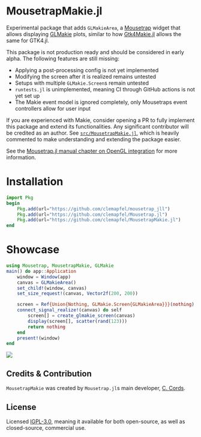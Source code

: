 # MousetrapMakie.jl

Experimental package that adds `GLMakieArea`, a [Mousetrap](https://github.com/Clemapfel/Mousetrap.jl/) widget that allows displaying [GLMakie](https://github.com/MakieOrg/Makie.jl) plots, similar to how [Gtk4Makie.jl](https://github.com/JuliaGtk/Gtk4Makie.jl) allows the same for GTK4.jl.

This package is not production ready and should be considered in early alpha. The following features are still missing:

+ Applying a post-processing config is not yet implemented
+ Modifying the screen after it is realized remains untested
+ Setups with multiple `GLMakie.Screen`s remain untested
+ `runtests.jl` is unimplemented, meaning CI through GitHub actions is not yet set up
+ The Makie event model is ignored completely, only Mousetraps event controllers allow for user input

If you are experienced with Makie, consider opening a PR to fully implement this package and extend its functionalities. Any significant contributor will be credited as an author. See [`src/MousetrapMakie.jl`](./src/MousetrapMakie.jl), which is heavily commented to make understanding and extending the package easier.

See the [Mousetrap.jl manual chapter on OpenGL integration](https://clemens-cords.com/mousetrap/01_manual/12_opengl_integration/) for more information.

# Installation

```julia
import Pkg
begin
    Pkg.add(url="https://github.com/clemapfel/mousetrap_jll")
    Pkg.add(url="https://github.com/clemapfel/Mousetrap.jl")
    Pkg.add(url="https://github.com/clemapfel/MousetrapMakie.jl")
end
```

# Showcase

```julia
using Mousetrap, MousetrapMakie, GLMakie
main() do app::Application
    window = Window(app)
    canvas = GLMakieArea()
    set_child!(window, canvas)
    set_size_request!(canvas, Vector2f(200, 200))

    screen = Ref{Union{Nothing, GLMakie.Screen{GLMakieArea}}}(nothing)
    connect_signal_realize!(canvas) do self
        screen[] = create_glmakie_screen(canvas)
        display(screen[], scatter(rand(123)))
        return nothing
    end
    present!(window)
end
```

![](https://github.com/Clemapfel/Mousetrap.jl/blob/main/docs/src/assets/makie_scatter.png)

## Credits & Contribution

`MousetrapMakie` was created by `Mousetrap.jl`s main developer, [C. Cords](https://clemens-cords.com).

## License

Licensed [lGPL-3.0](https://www.gnu.org/licenses/lgpl-3.0.de.html), meaning it available for both open-source, as well as closed-source, commercial use.
